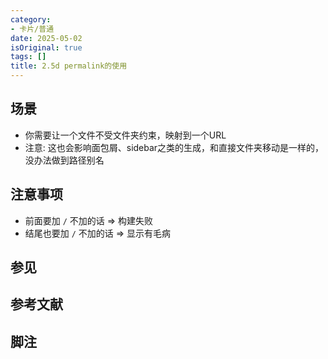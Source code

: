 ```yaml
---
category:
- 卡片/普通
date: 2025-05-02
isOriginal: true
tags: []
title: 2.5d permalink的使用
---
```

## 场景
- 你需要让一个文件不受文件夹约束，映射到一个URL
- 注意: 这也会影响面包屑、sidebar之类的生成，和直接文件夹移动是一样的，没办法做到路径别名
## 注意事项
- 前面要加 `/` 不加的话 => 构建失败
- 结尾也要加 `/` 不加的话 => 显示有毛病

## 参见
## 参考文献
## 脚注

